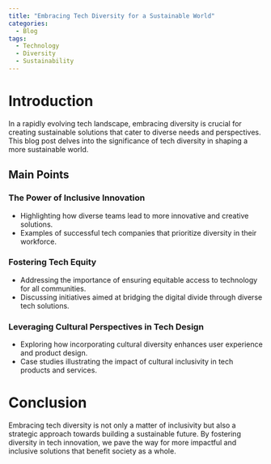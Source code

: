 ```yaml
---
title: "Embracing Tech Diversity for a Sustainable World"
categories:
  - Blog
tags:
  - Technology
  - Diversity
  - Sustainability
---
```


# Introduction
In a rapidly evolving tech landscape, embracing diversity is crucial for creating sustainable solutions that cater to diverse needs and perspectives. This blog post delves into the significance of tech diversity in shaping a more sustainable world.

## Main Points
### The Power of Inclusive Innovation
- Highlighting how diverse teams lead to more innovative and creative solutions.
- Examples of successful tech companies that prioritize diversity in their workforce.

### Fostering Tech Equity
- Addressing the importance of ensuring equitable access to technology for all communities.
- Discussing initiatives aimed at bridging the digital divide through diverse tech solutions.

### Leveraging Cultural Perspectives in Tech Design
- Exploring how incorporating cultural diversity enhances user experience and product design.
- Case studies illustrating the impact of cultural inclusivity in tech products and services.

# Conclusion
Embracing tech diversity is not only a matter of inclusivity but also a strategic approach towards building a sustainable future. By fostering diversity in tech innovation, we pave the way for more impactful and inclusive solutions that benefit society as a whole.